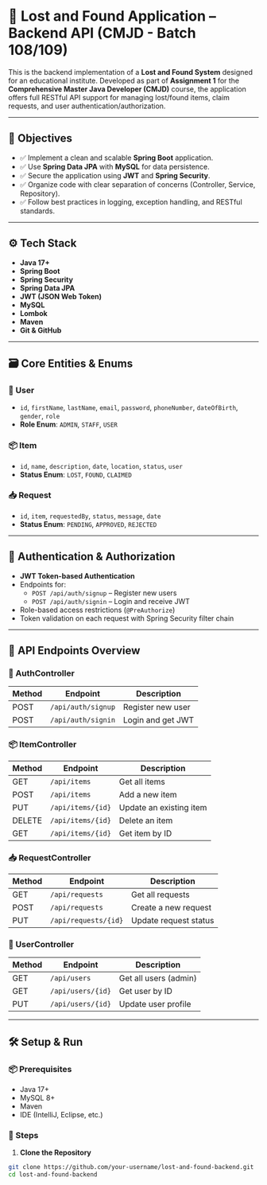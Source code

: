 # 🔐 Lost and Found Application – Backend API (CMJD - Batch 108/109)

This is the backend implementation of a **Lost and Found System** designed for an educational institute. Developed as part of **Assignment 1** for the **Comprehensive Master Java Developer (CMJD)** course, the application offers full RESTful API support for managing lost/found items, claim requests, and user authentication/authorization.

---

## 🎯 Objectives

- ✅ Implement a clean and scalable **Spring Boot** application.
- ✅ Use **Spring Data JPA** with **MySQL** for data persistence.
- ✅ Secure the application using **JWT** and **Spring Security**.
- ✅ Organize code with clear separation of concerns (Controller, Service, Repository).
- ✅ Follow best practices in logging, exception handling, and RESTful standards.

---

## ⚙️ Tech Stack

- **Java 17+**
- **Spring Boot**
- **Spring Security**
- **Spring Data JPA**
- **JWT (JSON Web Token)**
- **MySQL**
- **Lombok**
- **Maven**
- **Git & GitHub**

---

## 🗃️ Core Entities & Enums

### 👤 User
- `id`, `firstName`, `lastName`, `email`, `password`, `phoneNumber`, `dateOfBirth`, `gender`, `role`
- **Role Enum**: `ADMIN`, `STAFF`, `USER`

### 📦 Item
- `id`, `name`, `description`, `date`, `location`, `status`, `user`
- **Status Enum**: `LOST`, `FOUND`, `CLAIMED`

### 📥 Request
- `id`, `item`, `requestedBy`, `status`, `message`, `date`
- **Status Enum**: `PENDING`, `APPROVED`, `REJECTED`

---

## 🔐 Authentication & Authorization

- **JWT Token-based Authentication**
- Endpoints for:
  - `POST /api/auth/signup` – Register new users
  - `POST /api/auth/signin` – Login and receive JWT
- Role-based access restrictions (`@PreAuthorize`)
- Token validation on each request with Spring Security filter chain

---

## 🧪 API Endpoints Overview

### 🔑 AuthController
| Method | Endpoint           | Description           |
|--------|--------------------|-----------------------|
| POST   | `/api/auth/signup` | Register new user     |
| POST   | `/api/auth/signin` | Login and get JWT     |

### 📦 ItemController
| Method | Endpoint            | Description               |
|--------|---------------------|---------------------------|
| GET    | `/api/items`        | Get all items             |
| POST   | `/api/items`        | Add a new item            |
| PUT    | `/api/items/{id}`   | Update an existing item   |
| DELETE | `/api/items/{id}`   | Delete an item            |
| GET    | `/api/items/{id}`   | Get item by ID            |

### 📥 RequestController
| Method | Endpoint               | Description                 |
|--------|------------------------|-----------------------------|
| GET    | `/api/requests`        | Get all requests            |
| POST   | `/api/requests`        | Create a new request        |
| PUT    | `/api/requests/{id}`   | Update request status       |

### 👤 UserController
| Method | Endpoint            | Description              |
|--------|---------------------|--------------------------|
| GET    | `/api/users`        | Get all users (admin)    |
| GET    | `/api/users/{id}`   | Get user by ID           |
| PUT    | `/api/users/{id}`   | Update user profile      |

---

## 🛠️ Setup & Run

### 📦 Prerequisites
- Java 17+
- MySQL 8+
- Maven
- IDE (IntelliJ, Eclipse, etc.)

### 🔧 Steps

1. **Clone the Repository**
```bash
git clone https://github.com/your-username/lost-and-found-backend.git
cd lost-and-found-backend
